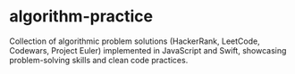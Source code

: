 # algorithm-practice
Collection of algorithmic problem solutions (HackerRank, LeetCode, Codewars, Project Euler) implemented in JavaScript and Swift, showcasing problem-solving skills and clean code practices.
